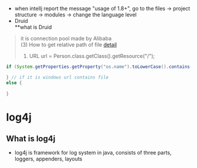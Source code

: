 *  when intellj report the message "usage of 1.8+", go to the files -> project structure -> modules -> change the language level  
* Druid  
**what is Druid
> it is connection pool made by Alibaba  
(3) How to get relative path of file [detail](https://www.cnblogs.com/keyi/p/6282838.html)
> 1. URL url = Person.class.getClass().getResource("/");

```java 
if (System.getProperties.getProperty("os.name").toLowerCase().contains("windows")) {

} // if it is windows url contains file
else {
    
}
```

# log4j
## What is log4j
* log4j is framework for log system in java, consists of three parts, loggers, appenders, layouts


